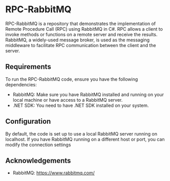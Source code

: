 # RPC-RabbitMQ
RPC-RabbitMQ is a repository that demonstrates the implementation of Remote Procedure Call (RPC) using RabbitMQ in C#. RPC allows a client to invoke methods or functions on a remote server and receive the results. RabbitMQ, a widely-used message broker, is used as the messaging middleware to facilitate RPC communication between the client and the server.

## Requirements
To run the RPC-RabbitMQ code, ensure you have the following dependencies:

- RabbitMQ: Make sure you have RabbitMQ installed and running on your local machine or have access to a RabbitMQ server.
- .NET SDK: You need to have .NET SDK installed on your system.


## Configuration
By default, the code is set up to use a local RabbitMQ server running on localhost. If you have RabbitMQ running on a different host or port, you can modify the connection settings 

## Acknowledgements

- RabbitMQ: https://www.rabbitmq.com/
